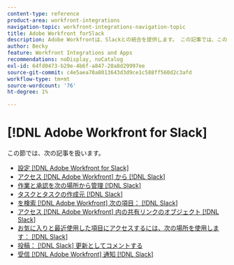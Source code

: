 ```yaml
---
content-type: reference
product-area: workfront-integrations
navigation-topic: workfront-integrations-navigation-topic
title: Adobe Workfront forSlack
description: Adobe Workfrontは、Slackとの統合を提供します。 この記事では、このシナリオの一般的な使用例に関する手順と、設定手順にリンクしています。
author: Becky
feature: Workfront Integrations and Apps
recommendations: noDisplay, noCatalog
exl-id: 64fd0473-b29e-4b6f-a847-20a8d29997ee
source-git-commit: c4e5aea70a8013643d3d9ce1c588ff560d2c3afd
workflow-type: tm+mt
source-wordcount: '76'
ht-degree: 1%

---
```


# [!DNL Adobe Workfront for Slack]

この節では、次の記事を扱います。

* [設定 [!DNL Adobe Workfront for Slack]](../../workfront-integrations-and-apps/using-workfront-with-slack/configure-workfront-for-slack.md)
* [アクセス [!DNL Adobe Workfront] から [!DNL Slack]](../../workfront-integrations-and-apps/using-workfront-with-slack/access-workfront-from-slack.md)
* [作業と承認を次の場所から管理 [!DNL Slack]](../../workfront-integrations-and-apps/using-workfront-with-slack/manage-your-work-and-approvals-from-slack.md)
* [タスクとタスクの作成元 [!DNL Slack]](../../workfront-integrations-and-apps/using-workfront-with-slack/create-tasks-and-issues-from-slack.md)
* [を検索 [!DNL Adobe Workfront] 次の項目： [!DNL Slack]](../../workfront-integrations-and-apps/using-workfront-with-slack/search-for-wf-items-from-slack.md)
* [アクセス [!DNL Adobe Workfront] 内の共有リンクのオブジェクト [!DNL Slack]](../../workfront-integrations-and-apps/using-workfront-with-slack/access-wf-objects-from-shared-linked-in-slack.md)
* [お気に入りと最近使用した項目にアクセスするには、次の場所を使用します： [!DNL Slack]](../../workfront-integrations-and-apps/using-workfront-with-slack/access-favorites-and-recent-items-from-slack.md)
* [投稿： [!DNL Slack] 更新としてコメントする](../../workfront-integrations-and-apps/using-workfront-with-slack/post-a-slack-comment-as-an-update.md)
* [受信 [!DNL Adobe Workfront] 通知 [!DNL Slack]](../../workfront-integrations-and-apps/using-workfront-with-slack/receive-workfront-notifications-in-slack.md)
